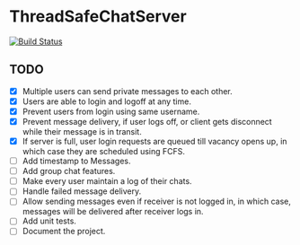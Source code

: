 # ThreadSafeChatServer

[![Build Status](https://travis-ci.org/RohitMazumder/ThreadSafeChatServer.svg?branch=master)](https://travis-ci.org/RohitMazumder/ThreadSafeChatServer)

## TODO

- [X] Multiple users can send private messages to each other.
- [X] Users are able to login and logoff at any time.
- [X] Prevent users from login using same username.
- [X] Prevent message delivery, if user logs off, or client gets disconnect while their message is in transit.
- [X] If server is full, user login requests are queued till vacancy opens up, in which case they are scheduled using FCFS.
- [ ] Add timestamp to Messages.
- [ ] Add group chat features.
- [ ] Make every user maintain a log of their chats.
- [ ] Handle failed message delivery.
- [ ] Allow sending messages even if receiver is not logged in, in which case, messages will be delivered after receiver logs in.
- [ ] Add unit tests.
- [ ] Document the project.